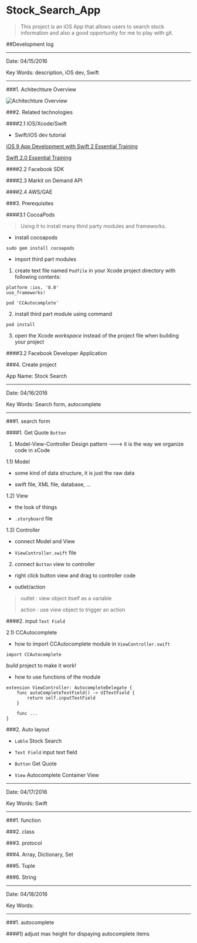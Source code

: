 # Stock_Search_App

> This project is an iOS App that allows users to search stock information and also a good opportunity for me to play with git.


##Development log

---

Date: 04/15/2016

Key Words: description, iOS dev, Swift

---

###1. Achitechture Overview

![Achitechture Overview](https://www.dropbox.com/s/1ya5sk36235jdhr/Achitecture.png?raw=1)


###2. Related technologies

####2.1 iOS/Xcode/Swift

* Swift/iOS dev tutorial

[iOS 9 App Development with Swift 2 Essential Training](http://www.lynda.com/Swift-tutorials/iOS-9-App-Development-Swift-2-Essential-Training/466181-2.html?org=usc.edu)

[Swift 2.0 Essential Training](http://www.lynda.com/Swift-tutorials/Swift-2-0-Essential-Training/422096-2.html?org=usc.edu)

####2.2 Facebook SDK

####2.3 Markit on Demand API

####2.4 AWS/GAE


###3. Prerequisites

####3.1 CocoaPods

>Using it to install many third party modules and frameworks.

* install cocoapods

```
sudo gem install cocoapods
```

* import third part modules

1) create text file named `Podfile` in your Xcode project directory with following contents:

```
platform :ios, '8.0'
use_frameworks!

pod 'CCAutocomplete'

```

2) install third part module using command

```
pod install
```

3) open the Xcode *workspace* instead of the project file when building your project

####3.2 Facebook Developer Application

###4. Create project

App Name: Stock Search

---

Date: 04/16/2016

Key Words: Search form, autocomplete

---

###1. search form

####1. Get Quote `Button`

1) Model-View-Controller Design pattern ---> it is the way we organize code in xCode

1.1) Model 

* some kind of data structure, it is just the raw data

* swift file, XML file, database, ...

1.2) View

* the look of things

* `.storyboard` file

1.3) Controller

* connect Model and View

* `ViewController.swift` file

2) connect `Button` view to controller

* right click button view and drag to  controller code

* outlet/action

> outlet : view object itself as a variable
> 
> action : use view object to trigger an action

####2. input `Text Field`

2.1) CCAutocomplete

* how to import CCAutocomplete module in `ViewController.swift`

```
import CCAutocomplete
```
*build* project to make it work!

* how to use functions of the module

```
extension ViewController: AutocompleteDelegate {
	func autoCompleteTextField() -> UITextField {
        return self.inputTextField
    }

    func ...
}
```

###2. Auto layout

* `Lable` Stock Search 

* `Text Field` input text field

* `Button` Get Quote

* `View` Autocomplete Container View

---

Date: 04/17/2016

Key Words: Swift

---

###1. function

###2. class

###3. protocol

###4. Array, Dictionary, Set

###5. Tuple

###6. String

---

Date: 04/18/2016

Key Words: 

---


###1. autocomplete

####1) adjust max height for dispaying autocomplete items














